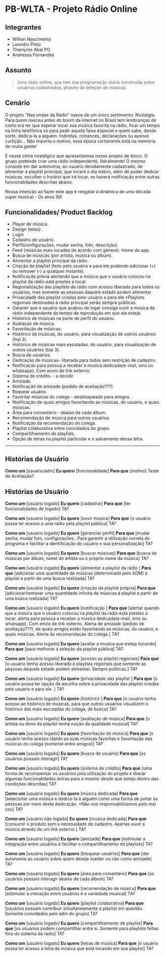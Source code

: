 # PB-WLTA - Projeto Rádio Online

## Integrantes
- Willian Nascimento
- Leondro Pinto
- Thamyres Abal PO
- Andressa Fernandes

## Assunto
> Uma rádio online, que tem sua programação diária construída pelos usuários cadastrados, através da seleção de músicas.

## Cenário

O projeto "Nas ondas da Rádio" nasce de um único sentimento: Nostalgia. Para quem nasceu antes do boom da internet no Brasil tem lembranças de como era ter que esperar tocar sua música favorita na rádio, ficar um tempo na linha telefônica só para pedir aquela faixa especial e quem sabe, dando sorte, dedicá-la a alguém. Indiretas, romances, declarações ou apenas curtição... Não importa o motivo, essa época certamente está na memória de muita gente!

É nesse clima nostálgico que apresentamos nosso projeto de bloco. O grupo pretende criar uma rádio independente, literalmente! O mesmo consiste em dar autonomia, ao usuário devidamente cadastrado, de alimentar a playlist principal, que tocará o dia inteiro, além de poder dedicar músicas, escolher o horário que irá tocar, se haverá notificação entre outras funcionalidades  descritas abaixo. 

Nossa intenção ao fazer este app é resgatar a dinâmica de uma década super musical - Os anos 90! 

## Funcionalidades/ Product Backlog
- Player de música.
- Design (telas).
- Login
- Cadastro de usuário.
- Perfil(configurações, mudar senha, foto, descrição).
- Feed (músicas mais tocadas de acordo com gênero). Home do app.
- Busca de músicas (por artista, música ou álbum).
- Alimentar a playlist principal da rádio.
- Criação de playlist (feito pelo usuário e para ele podendo adicionar (+) ou remover (-) a qualquer instante).
- Notificação prévia alertando que a música que o usuário colocou na playlist da rádio está prestes a tocar.
- Regionalização das playlists da rádio com acesso liberado para todos os usuários, mas somente as pessoas daquele estado podem alimentar.
- Privacidade das playlist criadas pelo usuário e para ele *Playlists regionais destinadas à rádio principal serão sempre públicas.
- Garantir que o usuário que acabou de logar consiga ouvir a música da rádio independente do tempo de reprodução em que ela esteja.
- Histórico de músicas na parte de perfil do usuário.
- Avaliação de música.
- Favoritação de músicas.
- Histórico de músicas, do usuário, para visualização de outros usuários (top 3).
- Histórico de músicas mais escutadas, do usuário, para visualização de outros usuários (top 3).
- Busca de usuários.
- Dedicação de músicas- liberada para todos sem restrição de cadastro.
- Notificação para pessoa a receber a música dedicada(e-mail, sms ou whatsapp). Com envio de link externo.
- Sistema de crédito. - a decidir  
- Amizade.
- Notificação de amizade (pedido de aceitação???).
- Boquear usuário.
- Favoritar músicas do colega - desbloqueado para amigos.
- Notificação de quais amigos favoritando as músicas, do usuário, e quais músicas.
- Área para comentário - abaixo de cada álbum.
- Recomendação de música para outros usuários.
- Notificação da recomendação do colega.
- Playlist colaborativa entre convidados do grupo.
- Compartilhamento de playlists.
- Opção de letras na playlist particular e o salvamento dessa letra.

----------------------------------------------

## Histórias de Usuário

**Como um** [usuario/adm]
**Eu quero** [funcionalidade]
**Para que** [motivo]
Teste de Aceitação?

## Histórias de Usuário

**Como um** [usuário logado]
**Eu quero** [cadastrar]
**Para que** [ter funcionalidades de logado]
TA?

**Como um** [usuário logado]
**Eu quero** [ouvir musica]
**Para que** [o usuário possa ter acesso a uma rádio pela playlist pública]
TA?

**Como um** [usuário logado]
**Eu quero** [gerenciar perfil]
**Para que** [mudar senha, mudar foto, configurações...Para garantir a utilização correta do programa e facilitar a identificação do usuário e sua personalização]
TA?

**Como um** [usuário logado]
**Eu quero** [buscar músicas]
**Para que** [busca de músicas por álbum, nome do artista ou o próprio nome da música]
TA?

**Como um** [usuário logado]
**Eu quero** [alimentar a playlist da rádio ]
**Para que** [adicionar uma quantidade de músicas (determinada pelo ADM) à playlist a partir de uma busca realizada]
TA?

**Como um** [usuário logado]
**Eu quero** [criação da playlist própria]
**Para que** [adicionar/remover uma quantidade infinita de músicas à playlist a partir de uma busca realizada]
TA?

**Como um** [usuário logado]
**Eu quero** [notificação ]
**Para que** [alertar quando que a música que o usuário colocou na playlist da rádio está prestes a tocar, alerta para pessoa a receber a música dedicada(e-mail, sms ou whatsapp). Com envio de link externo. Alerta de amizade (pedido de aceitação???), de quais amigos estão favoritando as músicas, do usuário, e quais músicas. Alerta da recomendação do colega.]
TA?

**Como um** [usuário logado]
**Eu quero** [avaliar a musica que esteja tocando]
**Para que** [para melhorar a seleção da playlist pública]
TA?

**Como um** [usuário logado]
**Eu quero** [acesso as playlist regionais]
**Para que** [o usuário tenha acesso liberado à playlists regionais que  somente as pessoas daquele estado podem alimentar. Sempre públicas.]
TA?

**Como um** [usuário logado]
**Eu quero** [privacidade das playlist ]
**Para que** [o usuário possa ter opção de escolha sobre a privacidade das playlist criadas pelo usuário e para ele. ]
TA?

**Como um** [usuário logado]
**Eu quero** [histórico ]
**Para que** [o usuário tenha acesso ao histórico de músicas, para que outros usuários visualizem o histórico das mais escutadas do colega, de busca]
TA?

**Como um** [usuário logado]
**Eu quero** [avaliação de música]
**Para que** [o artista ou dono da playlist tenha noção da qualidade musical]
TA?

**Como um** [usuário logado]
**Eu quero** [favoritação de música]
**Para que** [o usuário tenha acesso rápido as suas músicas favoritas e favoritação das músicas do colega (somente entre amigos)]
TA?

**Como um** [usuário logado]
**Eu quero** [busca de usuário]
**Para que** [os usuários possam interagir]
TA?

**Como um** [usuário logado]
**Eu quero** [sistema de crédito]
**Para que** [uma forma de recompensar os usuários pela utilização do projeto e liberar algumas funcionalidades extras para o mesmo desde que esteja dentro das condições descritas]
TA?

**Como um** [usuário logado]
**Eu quero** [música dedicada]
**Para que** [selecionar uma música e dedica-la à alguém como uma forma de juntar as pessoas por meio desta dedicação. *Não nos responsabilizamos pelo mal uso]
TA?

**Como um** [usuário não logado]
**Eu quero** [musica dedicada]
**Para que** [consumir o produto sem a necessidade de cadastro. Apenas ouvir a música através de um link externo ]
TA?

**Como um** [usuário logado]
**Eu quero** [amizade]
**Para que** [estimular a integração entre usuários e facilitar o compartilhamento de playlists]
TA?

**Como um** [usuário logado]
**Eu quero** [bloquear usuários]
**Para que** [dar autonomia ao usuário sobre quem deseja manter ou não como amizade]
TA?

**Como um** [usuário logado]
**Eu quero** [área para comentário]
**Para que** [os usuários possam interagir abaixo de cada álbum]
TA?

**Como um** [usuário logado]
**Eu quero** [recomendação de música]
**Para que** [estimular a interação entre usuários e a variedade musical]
TA?

**Como um** [usuário logado]
**Eu quero** [playlist colaborativa]
**Para que** [usuários possam contribuir simultaneamente a playlist em questão. Somente convidados pelo adm do grupo]
TA?

**Como um** [usuário logado]
**Eu quero** [compartilhamento de playlist]
**Para que** [os usuários podem compartilhar entre si. Somente para playlists feitas fora do sistema da rádio]
TA?

**Como um** [usuário logado]
**Eu quero** [letras de música]
**Para que** [o usuário possa ter acesso a letra da música que está tocando em sua playlist]
TA?
